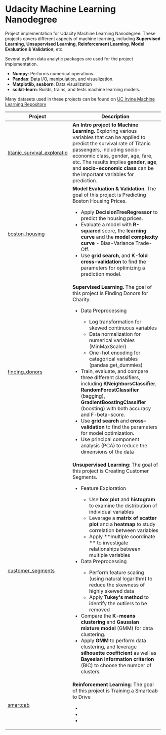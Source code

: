# Udacity Machine Learning Nanodegree

Project implementation for Udacity Machine Learning Nanodegree. These projects covers different aspects of machine learning, including **Supervised Learning**, **Unsupervised Learning**, **Reinforcement Learning**, **Model Evaluation & Validation**, etc. 

Several python data analytic packages are used for the project implementation. 
* **Numpy**: Performs numerical operations. 
* **Pandas**: Data I/O, manipulation, and visualization.
* **Matplotlib, seaborn**: Data visualization
* **scikit-learn**: Builds, trains, and tests machine learning models.

Many datasets used in these projects can be found on [UC Irvine Machine Learning Repository](https://archive.ics.uci.edu/ml/index.php)

| Project                                                                                                                         | Description                                                                                                                                                                                                                                                                                                                                                                                                                                                                                                                                                                                                                                                                                                                                                                                                                                                                                                                                                      |
|---------------------------------------------------------------------------------------------------------------------------------|------------------------------------------------------------------------------------------------------------------------------------------------------------------------------------------------------------------------------------------------------------------------------------------------------------------------------------------------------------------------------------------------------------------------------------------------------------------------------------------------------------------------------------------------------------------------------------------------------------------------------------------------------------------------------------------------------------------------------------------------------------------------------------------------------------------------------------------------------------------------------------------------------------------------------------------------------------------|
| [titanic_survival_exploratio](https://github.com/jswong65/Machine_Learning_Nano_Degree/tree/master/titanic_survival_exploratio) | **An Intro project to Machine Learning.** Exploring various variables that can be applied to predict the survival rate of Titanic passengers, including socio-economic class, gender, age, fare, etc. The results implies **gender**, **age**, and **socio-economic class** can be the important variables for prediction.                                                                                                                                                                                                                                                                                                                                                                                                                                                                                                                                                                                                                                       |
| [boston_housing](https://github.com/jswong65/Machine_Learning_Nano_Degree/tree/master/boston_housing)                           | **Model Evaluation & Validation.** The goal of this project is Predicting Boston Housing Prices. <ul><li>Apply **DecisionTreeRegressor** to predict the housing prices.</li> <li>Evaluate a model with **R-squared** score, the **learning curve** and the **model complexity curve** - Bias-Variance Trade-Off.</li>  <li>Use **grid search**,  and **K-fold cross-validation** to find the parameters for optimizing a prediction model.</li></ul>                                                                                                                                                                                                                                                                                                                                                                                                                                                                                                             |
| [finding_donors](https://github.com/jswong65/Machine_Learning_Nanodegree/tree/master/finding_donors)                            | **Supervised Learning.** The goal of this project is Finding Donors for Charity. <ul> <li>Data Preprocessing</li> <ul> <li>Log transformation for skewed continuous variables</li> <li>Data normalization for numerical variables (MinMaxScaler) </li> <li>One-hot encoding for categorical variables (pandas.get_dummies)</li> </ul> <li>Train, evaluate, and compare three different classifiers, including **KNeighborsClassifier**, **RandomForestClassifier** (bagging), **GradientBoostingClassifier** (boosting) with both accuracy and F-beta-score.</li> <li>Use **grid search** and **cross-validation** to find the parameters for model optimization.</li> <li>Use principal component analysis (PCA) to reduce the dimensions of the data</li> </ul>                                                                                                                                                                                                |
| [customer_segments](https://github.com/jswong65/Machine_Learning_Nano_Degree/tree/master/customer_segments)                     | **Unsupervised Learning**: The goal of this project is Creating Customer Segments.  <ul> <li>Feature Exploration</li> <ul> <li>Use **box plot** and **histogram** to examine the distribution of individual variables</li> <li>Leverage a **matrix of  scatter plot** and  a **heatmap** to study correlation between variables</li> <li>Apply **multiple coordinate ** to  investigate relationships between multiple variables</li> </ul> <li>Data Preprocessing</li> <ul> <li>Perform feature scaling (using natural logarithm) to reduce the skewness of highly skewed data</li> <li>Apply **Tukey's method** to identify the outliers to be removed</li> </ul> <li>Compare the **K-means clustering** and **Gaussian mixture model** (GMM) for data clustering.</li> <li>Apply **GMM** to perform data clustering, and leverage **silhouette coefficient** as well as **Bayesian information criterion** (BIC) to choose the number of clusters.</li> </ul> |
| [smartcab](https://github.com/jswong65/Machine_Learning_Nano_Degree/tree/master/smartcab)                                       | **Reinforcement Learning**: The goal of this project is Training a Smartcab to Drive <ul> <li></li> <li></li> <li></li> </ul>                                                                                                                                                       
